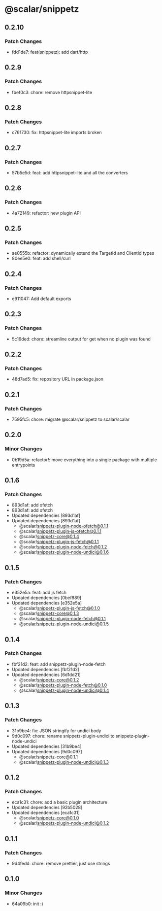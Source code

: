 # @scalar/snippetz

## 0.2.10

### Patch Changes

- fdd1de7: feat(snippetz): add dart/http

## 0.2.9

### Patch Changes

- fbef0c3: chore: remove httpsnippet-lite

## 0.2.8

### Patch Changes

- c761730: fix: httpsnippet-lite imports broken

## 0.2.7

### Patch Changes

- 57b5e5d: feat: add httpsnippet-lite and all the converters

## 0.2.6

### Patch Changes

- 4a72149: refactor: new plugin API

## 0.2.5

### Patch Changes

- ae0555b: refactor: dynamically extend the TargetId and ClientId types
- 80ee5e0: feat: add shell/curl

## 0.2.4

### Patch Changes

- e911047: Add default exports

## 0.2.3

### Patch Changes

- 5c16ded: chore: streamline output for get when no plugin was found

## 0.2.2

### Patch Changes

- 48d7ad5: fix: repository URL in package.json

## 0.2.1

### Patch Changes

- 7595fc5: chore: migrate @scalar/snippetz to scalar/scalar

## 0.2.0

### Minor Changes

- 0b19d5a: refactor!: move everything into a single package with multiple entrypoints

## 0.1.6

### Patch Changes

- 893d1af: add ofetch
- 893d1af: add ofetch
- Updated dependencies [893d1af]
- Updated dependencies [893d1af]
  - @scalar/snippetz-plugin-node-ofetch@0.1.1
  - @scalar/snippetz-plugin-js-ofetch@0.1.1
  - @scalar/snippetz-core@0.1.4
  - @scalar/snippetz-plugin-js-fetch@0.1.1
  - @scalar/snippetz-plugin-node-fetch@0.1.2
  - @scalar/snippetz-plugin-node-undici@0.1.6

## 0.1.5

### Patch Changes

- e352e5a: feat: add js fetch
- Updated dependencies [0bef889]
- Updated dependencies [e352e5a]
  - @scalar/snippetz-plugin-js-fetch@0.1.0
  - @scalar/snippetz-core@0.1.3
  - @scalar/snippetz-plugin-node-fetch@0.1.1
  - @scalar/snippetz-plugin-node-undici@0.1.5

## 0.1.4

### Patch Changes

- fbf21d2: feat: add snippetz-plugin-node-fetch
- Updated dependencies [fbf21d2]
- Updated dependencies [6d1dd21]
  - @scalar/snippetz-core@0.1.2
  - @scalar/snippetz-plugin-node-fetch@0.1.0
  - @scalar/snippetz-plugin-node-undici@0.1.4

## 0.1.3

### Patch Changes

- 31b9be4: fix: JSON.stringify for undici body
- 9d0c097: chore: rename snippetz-plugin-undici to snippetz-plugin-node-undici
- Updated dependencies [31b9be4]
- Updated dependencies [9d0c097]
  - @scalar/snippetz-core@0.1.1
  - @scalar/snippetz-plugin-node-undici@0.1.3

## 0.1.2

### Patch Changes

- eca1c31: chore: add a basic plugin architecture
- Updated dependencies [92b5028]
- Updated dependencies [eca1c31]
  - @scalar/snippetz-core@0.1.0
  - @scalar/snippetz-plugin-node-undici@0.1.2

## 0.1.1

### Patch Changes

- 9d4fedd: chore: remove prettier, just use strings

## 0.1.0

### Minor Changes

- 64a09b0: init :)
